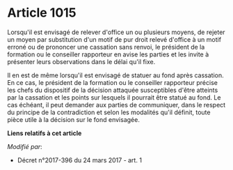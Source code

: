 # Article 1015

Lorsqu'il est envisagé de relever d'office un ou plusieurs moyens, de rejeter un moyen par substitution d'un motif de pur
droit relevé d'office à un motif erroné ou de prononcer une cassation sans renvoi, le président de la formation ou le
conseiller rapporteur en avise les parties et les invite à présenter leurs observations dans le délai qu'il fixe.

Il en est de même lorsqu'il est envisagé de statuer au fond après cassation. En ce cas, le président de la formation ou le
conseiller rapporteur précise les chefs du dispositif de la décision attaquée susceptibles d'être atteints par la cassation
et les points sur lesquels il pourrait être statué au fond. Le cas échéant, il peut demander aux parties de communiquer, dans
le respect du principe de la contradiction et selon les modalités qu'il définit, toute pièce utile à la décision sur le fond
envisagée.

**Liens relatifs à cet article**

_Modifié par_:

  - Décret n°2017-396 du 24 mars 2017 - art. 1
